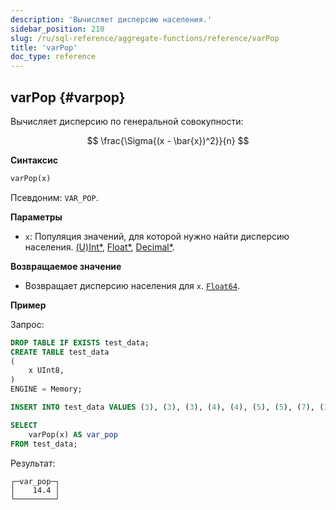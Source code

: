 ```yaml
---
description: 'Вычисляет дисперсию населения.'
sidebar_position: 210
slug: /ru/sql-reference/aggregate-functions/reference/varPop
title: 'varPop'
doc_type: reference
---
```


## varPop {#varpop}

Вычисляет дисперсию по генеральной совокупности:

$$
\frac{\Sigma{(x - \bar{x})^2}}{n}
$$

**Синтаксис**

```sql
varPop(x)
```

Псевдоним: `VAR_POP`.

**Параметры**

- `x`: Популяция значений, для которой нужно найти дисперсию населения. [(U)Int*](../../data-types/int-uint.md), [Float*](../../data-types/float.md), [Decimal*](../../data-types/decimal.md).

**Возвращаемое значение**

- Возвращает дисперсию населения для `x`. [`Float64`](../../data-types/float.md).

**Пример**

Запрос:

```sql
DROP TABLE IF EXISTS test_data;
CREATE TABLE test_data
(
    x UInt8,
)
ENGINE = Memory;

INSERT INTO test_data VALUES (3), (3), (3), (4), (4), (5), (5), (7), (11), (15);

SELECT
    varPop(x) AS var_pop
FROM test_data;
```

Результат:

```response
┌─var_pop─┐
│    14.4 │
└─────────┘
```
